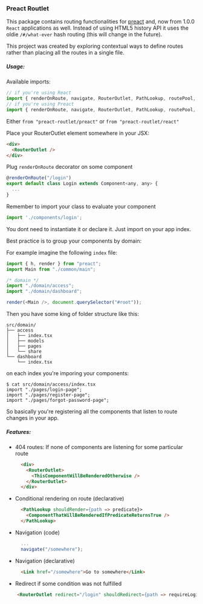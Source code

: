 ### Preact Routlet

This package contains routing functionalities for [preact](https://github.com/developit/preact) and, now from 1.0.0 `React` applications as well. Instead of using HTML5 history API it uses the oldie `/#/what-ever` hash routing (this will change in the future).

This project was created by exploring contextual ways to define routes rather than placing all the routes in a single file.

##### Usage:

Available imports:

```javascript
// if you're using React
import { renderOnRoute, navigate, RouterOutlet, PathLookup, routePool, Link } from "preact-routlet/react"
// if you're using Preact
import { renderOnRoute, navigate, RouterOutlet, PathLookup, routePool, Link } from "preact-routlet/preact"
```

Either `from "preact-routlet/preact"` or `from "preact-routlet/react"`

Place your RouterOutlet element somewhere in your JSX:
```html
<div>
  <RouterOutlet />
</div>
```

Plug `renderOnRoute` decorator on some component
```javascript
@renderOnRoute("/login")
export default class Login extends Component<any, any> {
  ...
}
```

Remember to import your class to evaluate your component
```javascript
import './components/login';
```
You dont need to instantiate it or declare it. Just import on your app index.

Best practice is to group your components by domain:

For example imagine the following `index` file:

```javascript
import { h, render } from "preact";
import Main from "./common/main";

/* domain */
import "./domain/access";
import "./domain/dashboard";

render(<Main />, document.querySelector("#root"));
```

Then you have some king of folder structure like this:

```
src/domain/
├── access
│   ├── index.tsx
│   ├── models
│   ├── pages
│   └── share
└── dashboard
    └── index.tsx
```
on each index you're imporing your components:

```
$ cat src/domain/access/index.tsx
import "./pages/login-page";
import "./pages/register-page";
import "./pages/forgot-password-page";
```

So basically you're registering all the components that listen to route changes in your app.

##### Features:

- 404 routes:
  If none of components are listening for some particular route
  ```html
    <div>
      <RouterOutlet>
        <ThisComponentWillBeRenderedOtherwise />
      </RouterOutlet>
    </div>
  ```
- Conditional rendering on route (declarative)
  ```html
    <PathLookup shouldRender={path => predicate}>
      <ComponentThatWillBeRenderedIfPredicateReturnsTrue />
    </PathLookup>
  ```

- Navigation (code)
  ```javascript
    ...
    navigate("/somewhere");
  ```
- Navigation (declarative)
  ```html
    <Link href="/somewhere">Go to somewhere</Link>
  ```
- Redirect if some condition was not fulfilled
```html
    <RouterOutlet redirect="/login" shouldRedirect={path => requireLogin(path) && !AuthService.isLogged()} />
```
